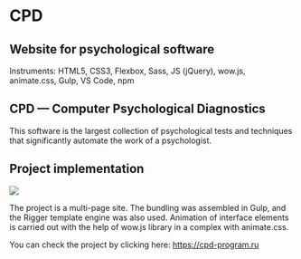# CPD

## Website for psychological software
 
Instruments: HTML5, CSS3, Flexbox, Sass, JS (jQuery), wow.js, animate.css, Gulp, VS Code, npm
 
## CPD — Computer Psychological Diagnostics
 
This software is the largest collection of psychological tests and techniques that significantly automate the work of a psychologist.
 
## Project implementation
 
![](https://cpd-program.ru/img/design.png)
 
The project is a multi-page site. The bundling was assembled in Gulp, and the Rigger template engine was also used. Animation of interface elements is carried out with the help of wow.js library in a complex with animate.css.

You can check the project by clicking here:
https://cpd-program.ru